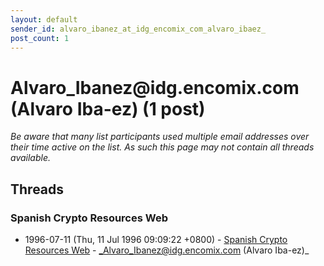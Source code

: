 ```yaml
---
layout: default
sender_id: alvaro_ibanez_at_idg_encomix_com_alvaro_ibaez_
post_count: 1
---
```


# Alvaro_Ibanez<span>@</span>idg.encomix.com (Alvaro Iba-ez) (1 post)

_Be aware that many list participants used multiple email addresses over their time active on the list. As such this page may not contain all threads available._

## Threads

### Spanish Crypto Resources Web
+ 1996-07-11 (Thu, 11 Jul 1996 09:09:22 +0800) - [Spanish Crypto Resources Web](/archive/1996/07/746e611194d768102a5370de0b8c05a93bf80e48ad3cc43a8742454208e10b02) - _Alvaro_Ibanez@idg.encomix.com (Alvaro Iba-ez)_

